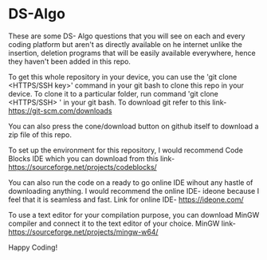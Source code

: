 # DS-Algo

These are some DS- Algo questions that you will see on each and every coding platform but aren't as directly available on he internet unlike the insertion, deletion programs that will be easily available everywhere, hence they haven't been added in this repo.

To get this whole repository in your device, you can use the 'git clone <HTTPS/SSH key>' command in your git bash to clone this repo in your device.
To clone it to a particular folder, run command 'git clone <HTTPS/SSH> <FolderName>' in your git bash.
To download git refer to this link- https://git-scm.com/downloads

You can also press the cone/download button on github itself to download a zip file of this repo.

To set up the environment for this repository, I would recommend Code Blocks IDE which you can download from this link- https://sourceforge.net/projects/codeblocks/

You can also run the code on a ready to go online IDE wihout any hastle of downloading anything. I would recommend the online IDE- ideone because I feel that it is seamless and fast.
Link for online IDE- https://ideone.com/

To use a text editor for your compilation purpose, you can download MinGW compiler and connect it to the text editor of your choice.
MinGW link- https://sourceforge.net/projects/mingw-w64/

Happy Coding!
